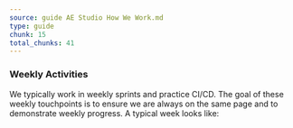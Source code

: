 ```yaml
---
source: guide AE Studio How We Work.md
type: guide
chunk: 15
total_chunks: 41
---
```


### Weekly Activities

We typically work in weekly sprints and practice CI/CD. The goal of these weekly touchpoints is to ensure we are always on the same page and to demonstrate weekly progress. A typical week looks like: